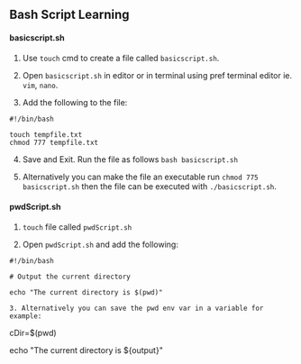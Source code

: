 ## Bash Script Learning

#### basicscript.sh 

1. Use ``touch`` cmd to create a file called `` basicscript.sh ``.

2. Open `` basicscript.sh `` in editor or in terminal using pref terminal editor ie. `` vim ``, `` nano ``.

3. Add the following to the file: 

```
#!/bin/bash

touch tempfile.txt
chmod 777 tempfile.txt

```

4. Save and Exit. Run the file as follows `` bash basicscript.sh ``

5. Alternatively you can make the file an executable run `` chmod 775 basicscript.sh ``
   then the file can be executed with `` ./basicscript.sh ``.

#### pwdScript.sh

1. `` touch `` file called `` pwdScript.sh ``

2. Open `` pwdScript.sh `` and add the following:

```
#!/bin/bash

# Output the current directory

echo "The current directory is $(pwd)"

3. Alternatively you can save the pwd env var in a variable for example:

```
cDir=$(pwd)

echo "The current directory is ${output}"

```

